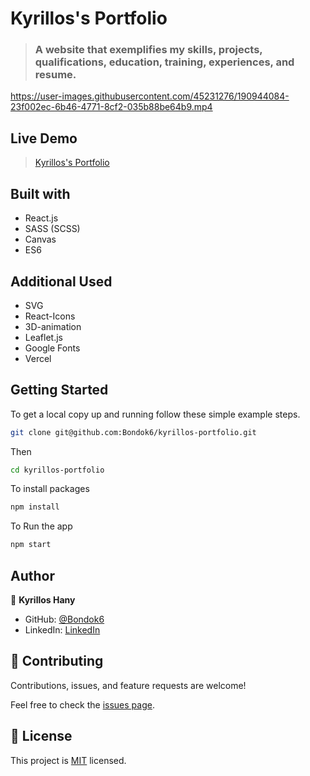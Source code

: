 # Kyrillos's Portfolio

> ### A website that exemplifies my skills, projects, qualifications, education, training, experiences, and resume.


https://user-images.githubusercontent.com/45231276/190944084-23f002ec-6b46-4771-8cf2-035b88be64b9.mp4


## Live Demo

> [Kyrillos's Portfolio](kyrillos-portfolio.vercel.app/)

## Built with

- React.js
- SASS (SCSS)
- Canvas
- ES6

## Additional Used

- SVG
- React-Icons
- 3D-animation
- Leaflet.js
- Google Fonts
- Vercel

## Getting Started

To get a local copy up and running follow these simple example steps.

```sh
git clone git@github.com:Bondok6/kyrillos-portfolio.git
```

Then

```sh
cd kyrillos-portfolio
```

To install packages

```sh
npm install
```

To Run the app

```sh
npm start
```

## Author

👤 **Kyrillos Hany**

- GitHub: [@Bondok6](https://github.com/Bondok6)
- LinkedIn: [LinkedIn](https://www.linkedin.com/in/kyrillos-hany/)

## 🤝 Contributing

Contributions, issues, and feature requests are welcome!

Feel free to check the [issues page](../../issues/).

## 📝 License

This project is [MIT](./MIT.md) licensed.
